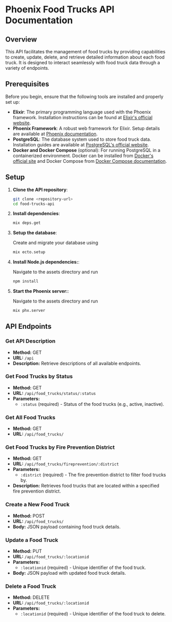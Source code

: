 # Phoenix Food Trucks API Documentation

## Overview

This API facilitates the management of food trucks by providing capabilities to create, update, delete, and retrieve detailed information about each food truck. It is designed to interact seamlessly with food truck data through a variety of endpoints.

## Prerequisites

Before you begin, ensure that the following tools are installed and properly set up:

- **Elixir**: The primary programming language used with the Phoenix framework. Installation instructions can be found at [Elixir's official website](https://elixir-lang.org/install.html).
- **Phoenix Framework**: A robust web framework for Elixir. Setup details are available at [Phoenix documentation](https://hexdocs.pm/phoenix/installation.html).
- **PostgreSQL**: The database system used to store food truck data. Installation guides are available at [PostgreSQL's official website](https://www.postgresql.org/download/).
- **Docker and Docker Compose** (optional): For running PostgreSQL in a containerized environment. Docker can be installed from [Docker's official site](https://www.docker.com/get-started) and Docker Compose from [Docker Compose documentation](https://docs.docker.com/compose/install/).

## Setup

1. **Clone the API repository**:
   ```bash
   git clone <repository-url>
   cd food-trucks-api

2. **Install dependencies**:
   ```bash
   mix deps.get

3. **Setup the database**:

   Create and migrate your database using

   ```bash
   mix ecto.setup

4. **Install Node.js dependencies:**:

   Navigate to the assets directory and run

   ```bash
   npm install

5. **Start the Phoenix server:**:

   Navigate to the assets directory and run

   ```bash
   mix phx.server

## API Endpoints

### Get API Description
- **Method:** GET
- **URL:** `/api`
- **Description:** Retrieve descriptions of all available endpoints.

### Get Food Trucks by Status
- **Method:** GET
- **URL:** `/api/food_trucks/status/:status`
- **Parameters:**
  - `:status` (required) - Status of the food trucks (e.g., active, inactive).

### Get All Food Trucks
- **Method:** GET
- **URL:** `/api/food_trucks/`

### Get Food Trucks by Fire Prevention District
- **Method:** GET
- **URL:** `/api/food_trucks/fireprevention/:district`
- **Parameters:**
  - `:district` (required) - The fire prevention district to filter food trucks by.
- **Description:** Retrieves food trucks that are located within a specified fire prevention district.

### Create a New Food Truck
- **Method:** POST
- **URL:** `/api/food_trucks/`
- **Body:** JSON payload containing food truck details.

### Update a Food Truck
- **Method:** PUT
- **URL:** `/api/food_trucks/:locationid`
- **Parameters:**
  - `:locationid` (required) - Unique identifier of the food truck.
- **Body:** JSON payload with updated food truck details.

### Delete a Food Truck
- **Method:** DELETE
- **URL:** `/api/food_trucks/:locationid`
- **Parameters:**
  - `:locationid` (required) - Unique identifier of the food truck to delete.
